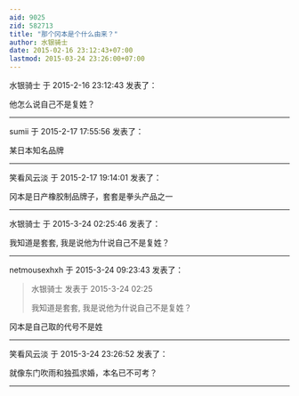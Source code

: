 ```yaml
---
aid: 9025
zid: 582713
title: "那个冈本是个什么由来？"
author: 水银骑士
date: 2015-02-16 23:12:43+07:00
lastmod: 2015-03-24 23:26:00+07:00
---
```


水银骑士 于 2015-2-16 23:12:43 发表了：

他怎么说自己不是复姓？

---

sumii 于 2015-2-17 17:55:56 发表了：

某日本知名品牌

---

笑看风云淡 于 2015-2-17 19:14:01 发表了：

冈本是日产橡胶制品牌子，套套是拳头产品之一

---

水银骑士 于 2015-3-24 02:25:46 发表了：

我知道是套套, 我是说他为什说自己不是复姓？

---

netmousexhxh 于 2015-3-24 09:23:43 发表了：

> 水银骑士 发表于 2015-3-24 02:25
>
> 我知道是套套, 我是说他为什说自己不是复姓？

冈本是自己取的代号不是姓

---

笑看风云淡 于 2015-3-24 23:26:52 发表了：

就像东门吹雨和独孤求婚，本名已不可考？

---
